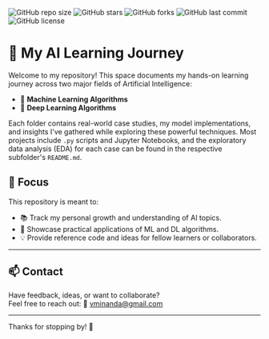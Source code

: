 ![GitHub repo size](https://img.shields.io/github/repo-size/vannyminanda888/MachineLearningMastery)
![GitHub stars](https://img.shields.io/github/stars/vannyminanda888/MachineLearningMastery?style=social)
![GitHub forks](https://img.shields.io/github/forks/vannyminanda888/MachineLearningMastery?style=social)
![GitHub last commit](https://img.shields.io/github/last-commit/vannyminanda888/MachineLearningMastery)
![GitHub license](https://img.shields.io/github/license/vannyminanda888/MachineLearningMastery)


# 🚀 My AI Learning Journey

Welcome to my repository! This space documents my hands-on learning journey across two major fields of Artificial Intelligence:

- 🤖 **Machine Learning Algorithms**
- 🧠 **Deep Learning Algorithms**

Each folder contains real-world case studies, my model implementations, and insights I've gathered while exploring these powerful techniques. Most projects include `.py` scripts and Jupyter Notebooks, and the exploratory data analysis (EDA) for each case can be found in the respective subfolder's `README.md`.

## 🎯 Focus

This repository is meant to:

- 📚 Track my personal growth and understanding of AI topics.
- 🧪 Showcase practical applications of ML and DL algorithms.
- 💡 Provide reference code and ideas for fellow learners or collaborators.

---

## 📫 Contact

Have feedback, ideas, or want to collaborate?  
Feel free to reach out: 📧 [vminanda@gmail.com](mailto:vminanda@gmail.com)

---

Thanks for stopping by! 🌟
